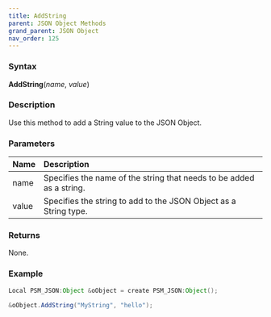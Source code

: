 ```yaml
---
title: AddString
parent: JSON Object Methods
grand_parent: JSON Object
nav_order: 125
---
```


### [](#header-3)Syntax

**AddString**(_name_, _value_)

### [](#header-3)Description

Use this method to add a String value to the JSON Object.

### [](#header-3)Parameters

| Name           | Description                                                                      |
|:---------------|:---------------------------------------------------------------------------------|
| name           | Specifies the name of the string that needs to be added as a string.             |
| value          | Specifies the string to add to the JSON Object as a String type.                 |


### [](#header-3)Returns

None.

### [](#header-3)Example

```java
Local PSM_JSON:Object &oObject = create PSM_JSON:Object();
   
&oObject.AddString("MyString", "hello");
```
